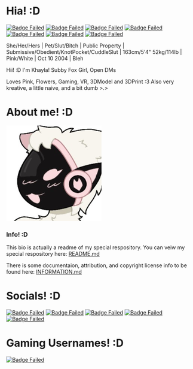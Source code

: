 # Hia! :D
<!-- Info Badges: -->
[![Badge Failed](https://badgen.net/badge/Female/She%2FHer%2FHers/?color=pink)](https://github.com/KhaylaPaws)
[![Badge Failed](https://badgen.net/badge/Female/Pet%2FSlut%2FBitch/?color=pink)](https://github.com/KhaylaPaws)
[![Badge Failed](https://badgen.net/badge/Propety%20Of/Jack%20Owens%20Gallagher/?color=pink)](https://khaylapaws.me/abouthim)
[![Badge Failed](https://badgen.net/badge/163cm/5'4"/?color=pink)](https://github.com/KhaylaPaws)
[![Badge Failed](https://badgen.net/badge/52kg/114lb/?color=pink)](https://github.com/KhaylaPaws)
[![Badge Failed](https://badgen.net/badge/Color/%23FBBED3/?color=pink)](https://github.com/KhaylaPaws)
[![Badge Failed](https://badgen.net/badge/Birthday/Oct%2010%202004/?color=pink)](https://github.com/KhaylaPaws)

<!-- Layout: (Pronouns) | (Lewd Pronouns) | (tattoo) | (personality) | (height and weight) | (favorite color) | (Birthday) | (status) -->
She/Her/Hers | Pet/Slut/Bitch | Public Property | Submissive/Obedient/KnotPocket/CuddleSlut | 163cm/5'4" 52kg/114lb | Pink/White | Oct 10 2004 | Bleh

<!-- Bios (However many lines fit) -->
Hii! :D I'm Khayla! Subby Fox Girl, Open DMs
<!-- Primary Greeting, 54/60 54/60 -->

Loves Pink, Flowers, Gaming, VR, 3DModel and 3DPrint :3
Also very kreative, a little naive, and a bit dumb >.>
<!-- Primary Bio 55/60 109/120 -->
<!-- Secondary bios, 54/60 163/180 -->

# About me! :D

![Image Failed to Load](./assets/profile.jpeg)

### Info! :D
This bio is actually a readme of my special respository. You can veiw my special respository here: [README.md](https://github.com/KhaylaPaws/KhaylaPaws/blob/main/README.md)

There is some documentaion, attribution, and copyright license info to be found here: [INFORMATION.md](https://github.com/KhaylaPaws/KhaylaPaws/blob/main/INFORMATION.md)

# Socials! :D
<!-- Social Links -->
[![Badge Failed](https://badgen.net/badge/Website/khaylapaws.me/?color=pink)](https://github.com/KhaylaPaws)
[![Badge Failed](https://badgen.net/badge/Github/KhaylaPaws/?color=pink)](https://github.com/KhaylaPaws)
[![Badge Failed](https://badgen.net/badge/Discord%20Server/IDK/?color=pink)](https://github.com/KhaylaPaws)
[![Badge Failed](https://badgen.net/badge/Discord/KhaylaPaws/?color=pink)](https://github.com/KhaylaPaws)
[![Badge Failed](https://badgen.net/badge/Reddit/KhaylaPaws/?color=pink)](https://github.com/KhaylaPaws)

# Gaming Usernames! :D
<!-- Gaming Links -->
[![Badge Failed](https://badgen.net/badge/Most/KhaylaPaws/?color=pink)](https://github.com/KhaylaPaws)
